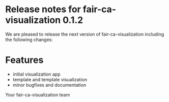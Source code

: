 # Release notes for fair-ca-visualization 0.1.2

We are pleased to release the next version of fair-ca-visualization including the 
following changes:

# Features
- initial visualization app
- template and template visualization
- minor bugfixes and documentation

Your fair-ca-visualization team
